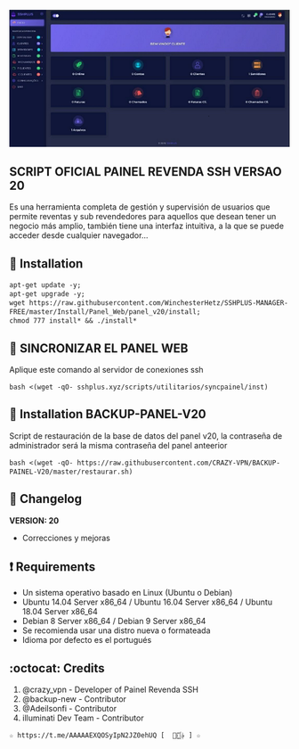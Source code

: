 ![logo](https://github.com/WinchesterHetz/SSHPLUS-MANAGER-FREE/blob/master/Imagenes/Painel_Revenda_SSH.png)

## SCRIPT OFICIAL PAINEL REVENDA SSH VERSAO 20

Es una herramienta completa de gestión y supervisión de usuarios que permite
reventas y sub revendedores para aquellos que desean tener un negocio más amplio,
también tiene una interfaz intuitiva, a la que se puede acceder desde cualquier
navegador...

## :book: Installation

```
apt-get update -y;
apt-get upgrade -y;
wget https://raw.githubusercontent.com/WinchesterHetz/SSHPLUS-MANAGER-FREE/master/Install/Panel_Web/panel_v20/install;
chmod 777 install* && ./install*
```

## :book: SINCRONIZAR EL PANEL WEB

Aplique este comando al servidor de conexiones ssh

```
bash <(wget -qO- sshplus.xyz/scripts/utilitarios/syncpainel/inst)
```

## :book: Installation BACKUP-PANEL-V20

Script de restauración de la base de datos del panel v20,
la contraseña de administrador será la misma contraseña del panel anteerior

```
bash <(wget -qO- https://raw.githubusercontent.com/CRAZY-VPN/BACKUP-PAINEL-V20/master/restaurar.sh)
```

## :scroll: Changelog

**VERSION: 20**

- Correcciones y mejoras

## :heavy_exclamation_mark: Requirements

- Un sistema operativo basado en Linux (Ubuntu o Debian)
- Ubuntu 14.04 Server x86_64 / Ubuntu 16.04 Server x86_64 / Ubuntu 18.04 Server x86_64
- Debian 8 Server x86_64 / Debian 9 Server x86_64
- Se recomienda usar una distro nueva o formateada
- Idioma por defecto es el portugués

## :octocat: Credits

1. @crazy_vpn - Developer of Painel Revenda SSH
2. @backup-new - Contributor
3. @Adeilsonfi - Contributor
4. illuminati Dev Team - Contributor

```
☆ https://t.me/AAAAAEXQOSyIpN2JZ0ehUQ [  ⃘⃤꙰✰ ] ☆
```
